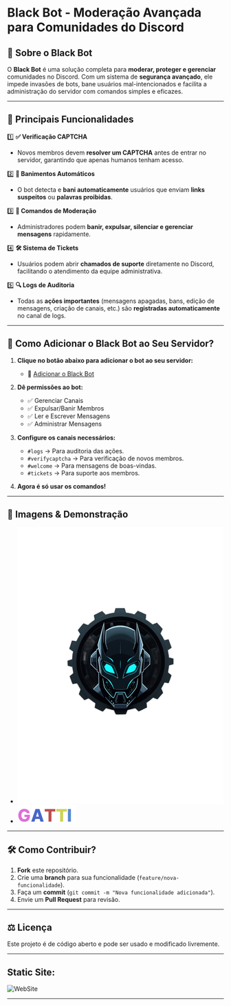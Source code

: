 # Black Bot - Moderação Avançada para Comunidades do Discord  

## 📌 Sobre o Black Bot  
O **Black Bot** é uma solução completa para **moderar, proteger e gerenciar** comunidades no Discord. Com um sistema de **segurança avançado**, ele impede invasões de bots, bane usuários mal-intencionados e facilita a administração do servidor com comandos simples e eficazes.  

---

## 🎯 **Principais Funcionalidades**  
1️⃣ **✅ Verificação CAPTCHA**  
   - Novos membros devem **resolver um CAPTCHA** antes de entrar no servidor, garantindo que apenas humanos tenham acesso.  

2️⃣ **🚨 Banimentos Automáticos**  
   - O bot detecta e **bani automaticamente** usuários que enviam **links suspeitos** ou **palavras proibidas**.  

3️⃣ **🔨 Comandos de Moderação**  
   - Administradores podem **banir, expulsar, silenciar e gerenciar mensagens** rapidamente.  

4️⃣ **🛠️ Sistema de Tickets**  
   - Usuários podem abrir **chamados de suporte** diretamente no Discord, facilitando o atendimento da equipe administrativa.  

5️⃣ **🔍 Logs de Auditoria**  
   - Todas as **ações importantes** (mensagens apagadas, bans, edição de mensagens, criação de canais, etc.) são **registradas automaticamente** no canal de logs.  

---

## 📌 **Como Adicionar o Black Bot ao Seu Servidor?**  
1. **Clique no botão abaixo para adicionar o bot ao seu servidor:**  
   - 🔗 [Adicionar o Black Bot](#)  

2. **Dê permissões ao bot:**  
   - ✅ Gerenciar Canais  
   - ✅ Expulsar/Banir Membros  
   - ✅ Ler e Escrever Mensagens  
   - ✅ Administrar Mensagens  

3. **Configure os canais necessários:**  
   - `#logs` → Para auditoria das ações.  
   - `#verifycaptcha` → Para verificação de novos membros.  
   - `#welcome` → Para mensagens de boas-vindas.  
   - `#tickets` → Para suporte aos membros.  

4. **Agora é só usar os comandos!**  

---

## 📸 **Imagens & Demonstração**  
- ![Logo Black Bot](blackBotLogoTeste.png)  
- ![Interface do Bot](footerLogo.png)  

---

## 🛠 **Como Contribuir?**  
1. **Fork** este repositório.  
2. Crie uma **branch** para sua funcionalidade (`feature/nova-funcionalidade`).  
3. Faça um **commit** (`git commit -m "Nova funcionalidade adicionada"`).  
4. Envie um **Pull Request** para revisão.  

---

## ⚖️ **Licença**  
Este projeto é de código aberto e pode ser usado e modificado livremente.  

---
## Static Site:
![WebSite](https://black-bot-089d.onrender.com)

---

